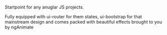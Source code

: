 Startpoint for any anuglar JS projects.

Fully equipped with ui-router for them states, ui-bootstrap for that mainstream design and comes packed with beautiful effects brought to you by ngAnimate
